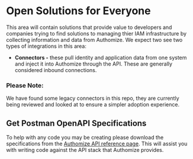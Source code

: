 # Open Solutions for Everyone
This area will contain solutions that provide value to developers and companies trying to find solutions to managing thier IAM infrastructure by collecting information and data from Authomize. We expect two see two types of integrations in this area:

- **Connectors -** these pull identity and application data from one system and inject it into Authomize through the API. These are generally considered inbound connections.

### Please Note:
We have found some legacy connectors in this repo, they are currently being reviewed and looked at to ensure a simpler adoption experience.

## Get Postman OpenAPI Specifications
To help with any code you may be creating please download the specifications from the [Authomize API reference page](https://api.authomize.com/documentation). This will assist you with writing code against the API stack that Authomize provides.
